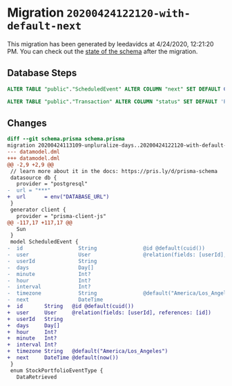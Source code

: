 # Migration `20200424122120-with-default-next`

This migration has been generated by leedavidcs at 4/24/2020, 12:21:20 PM.
You can check out the [state of the schema](./schema.prisma) after the migration.

## Database Steps

```sql
ALTER TABLE "public"."ScheduledEvent" ALTER COLUMN "next" SET DEFAULT CURRENT_TIMESTAMP;

ALTER TABLE "public"."Transaction" ALTER COLUMN "status" SET DEFAULT 'PENDING';
```

## Changes

```diff
diff --git schema.prisma schema.prisma
migration 20200424113109-unpluralize-days..20200424122120-with-default-next
--- datamodel.dml
+++ datamodel.dml
@@ -2,9 +2,9 @@
 // learn more about it in the docs: https://pris.ly/d/prisma-schema
 datasource db {
   provider = "postgresql"
-  url = "***"
+  url      = env("DATABASE_URL")
 }
 generator client {
   provider = "prisma-client-js"
@@ -117,17 +117,17 @@
   Sun
 }
 model ScheduledEvent {
-  id                  String               @id @default(cuid())
-  user                User                 @relation(fields: [userId], references: [id])
-  userId              String
-  days                Day[]
-  minute              Int?
-  hour                Int?
-  interval            Int?
-  timezone            String               @default("America/Los_Angeles")
-  next                DateTime
+  id       String   @id @default(cuid())
+  user     User     @relation(fields: [userId], references: [id])
+  userId   String
+  days     Day[]
+  hour     Int?
+  minute   Int?
+  interval Int?
+  timezone String   @default("America/Los_Angeles")
+  next     DateTime @default(now())
 }
 enum StockPortfolioEventType {
   DataRetrieved
```


